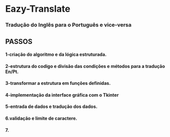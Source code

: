 # Eazy-Translate
### Tradução do Inglês para o Português e vice-versa

## PASSOS
#### 1-criação do algoritmo e da lógica estruturada.
#### 2-estrutura do codigo e divisão das condições e métodos para a tradução En/Pt.
#### 3-transformar a estrutura em funções definidas.
#### 4-implementação da interface gráfica com o Tkinter
#### 5-entrada de dados e tradução dos dados.
#### 6.validação e limite de caractere.
#### 7.
